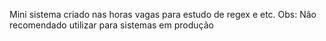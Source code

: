 Mini sistema criado nas horas vagas para estudo de regex e etc.
Obs: Não recomendado utilizar para sistemas em produção